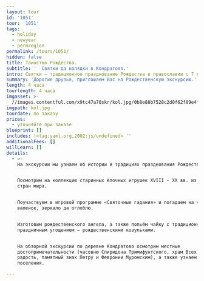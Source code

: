 ```yaml
---
layout: tour
id: '1051'
tour: '1051'
tags:
  - holiday
  - newyear
  - permregion
permalink: /tours/1051/
hidden: false
title: Таинство Рождества.
subtitle: '  Святки да колядки в Кондратово.'
intro: Святки – традиционное празднование Рождества в православии с 7 по 17 января.
summary: 'Дорогие друзья, приглашаем Вас на Рождественскую экскурсию.'
length: 4 часа
tourlength: 4 часа
imgasset: >-
  //images.contentful.com/x9tc47a70skr/kol.jpg/0b8e88b7528c2d0f62f89e4f5d92f4f0/kol.jpg
imgpath: kol.jpg
tourdate: по заказу
prices:
  - уточняйте при заказе
blueprint: []
includes: !<tag:yaml.org,2002:js/undefined> ''
additionalFees: []
willLearn: []
details:
  - >-
    На экскурсии мы узнаем об истории и традициях празднования Рождества.


    Посмотрим на коллекцию старинных ёлочных игрушек ХVIII - ХХ вв. из разных
    стран мира.


    Поучаствуем в игровой программе «Святочные гадания» и погадаем на чугунок да
    валенок, зеркало да оглоблю.


    Изготовим рождественского ангела, а также попьём чайку с традиционным
    праздничным угощением – рождественскими козульками.


    На обзорной экскурсии по деревне Кондратово осмотрим местные
    достопримечательности (часовню Спиридона Тримифунтского, храм Всех скорбящих
    радость, памятный знак Петру и Февронии Муромским), а также узнаем историю
    поселения.

---
```

